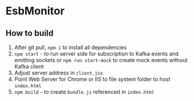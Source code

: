 # EsbMonitor

## How to build
1. After git pull, <code>npm i</code> to install all dependencies
2. <code>npm start</code> - to run server side for subscription to Kafka events and emitting sockets or <code>npm run start-mock</code> to create mock events without Kafka client
3. Adjust server address in <code>client.jsx</code>
4. Point Web Server for Chrome or IIS to file system folder to host <code>index.html</code>
5. <code>npm build</code> - to create <code>bundle.js</code> referenced in <code>index.html</code>
